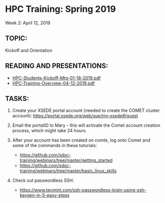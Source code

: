 # HPC Training:  Spring 2019
 Week 2: April 12, 2019

## TOPIC:  
Kickoff and Orientation

## READING AND PRESENTATIONS:
* [HPC-Students-Kickoff-Mtg-01-18-2019.pdf](./HPC-Students-Kickoff-Mtg-01-18-2019.pdf)
* [HPC-Training-Overview-04-12-2019.pdf](HPC-Training-Overview-04-12-2019.pdf)

## TASKS:
1. Create your XSEDE portal account (needed to create the COMET cluster account):
https://portal.xsede.org/web/xup/my-xsede#/guest

2. Email the portalID to Mary  - this will activate the Comet account creation 
           process, which might take 24 hours.

3. After your account has been created on comte, log onto Comet and some of the commands in these tutorials:

     - https://github.com/sdsc-training/webinars/tree/master/getting_started
     - https://github.com/sdsc-training/webinars/tree/master/basic_linux_skills

4. Check out passwordless SSH:   

     - https://www.tecmint.com/ssh-passwordless-login-using-ssh-keygen-in-5-easy-steps

